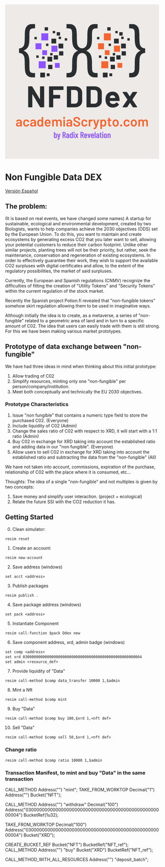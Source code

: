 ![NFDDex Logo](NFDDex.png)

# Non Fungible Data DEX

[Versión Español](README_ES.md)

## The problem:

(It is based on real events, we have changed some names)
A startup for sustainable, ecological and environmental development, created by two Biologists, wants to help companies achieve the 2030 objectives (ODS) set by the European Union. To do this, you want to maintain and create ecosystems by generating excess CO2 that you later want to sell, allowing your potential customers to reduce their carbon footprint. Unlike other similar projects, planting trees will not be their priority, but rather, seek the maintenance, conservation and regeneration of existing ecosystems. In order to effectively guarantee their work, they wish to support the available CO2 surpluses with digital certificates and allow, to the extent of the regulatory possibilities, the market of said surpluses.

Currently, the European and Spanish regulations (CNMV) recognize the difficulties of fitting the creation of "Utility Tokens" and "Security Tokens" within the current regulation of the stock market.

Recently the Spanish project Potion.fi revealed that "non-fungible tokens" somehow skirt regulation allowing them to be used in imaginative ways.

Although initially the idea is to create, as a metaverse, a series of "non-fungible" related to a geometric area of land and in turn to a specific amount of C02. The idea that users can easily trade with them is still strong. For this we have been making various market prototypes.

## Prototype of data exchange between "non-fungible"

We have had three ideas in mind when thinking about this initial prototype:
1. Allow trading of C02
2. Simplify resources, minting only one "non-fungible" per person/company/institution.
3. Meet both conceptually and technically the EU 2030 objectives.

### Prototype Characteristics

1. Issue "non fungible" that contains a numeric type field to store the purchased C02. (Everyone)
2. Include liquidity of C02 (Admin)
3. Change the sales ratio of C02 with respect to XRD, it will start with a 1:1 ratio (Admin)
4. Buy C02 in exchange for XRD taking into account the established ratio and adding data in our "non fungible". (Everyone)
5. Allow users to sell C02 in exchange for XRD taking into account the established ratio and subtracting the data from the "non-fungible" (All)

We have not taken into account, commissions, expiration of the purchase, relationship of C02 with the place where it is consumed, etc...

Thoughts: The idea of a single "non-fungible" and not multiples is given by two concepts:
1. Save money and simplify user interaction. (project + ecological)
2. Relate the future SSI with the CO2 reduction it has.

## Getting Started
0. Clean simulator:
```
resim reset
```
1. Create an account:
```
resim new-account
```
2. Save address (windows)
```
set acct <address>
```
3. Publish packages
```
resim publish .
```
4. Save package address (windows)
```
set pack <address>
```
5. Instantiate Component
```
resim call-function $pack Ddex new
```
6. Save component address, xrd, admin badge (windows)
```
set comp <address>
set xrd 030000000000000000000000000000000000000000000000000004
set admin <resource_def>
```
7. Provide liquidity of "Data"
```
resim call-method $comp data_transfer 10000 1,$admin
```
8. Mint a Nft
```
resim call-method $comp mint
```
9. Buy "Data"
```
resim call-method $comp buy 100,$xrd 1,<nft def>
```
10. Sell "Data"
```
resim call-method $comp sell 50,$xrd 1,<nft def>
```
### Change ratio
```
resim call-method $comp ratio 10000 1,$admin
```

### Transaction Manifest, to mint and buy "Data" in the same transaction
CALL_METHOD Address("<component address>") "mint";
TAKE_FROM_WORKTOP Decimal("1") Address("<nft reference>") Bucket("NFT");

CALL_METHOD Address("<my account address>") "withdraw" Decimal("100") Address("030000000000000000000000000000000000000000000000000004") BucketRef(1u32);

TAKE_FROM_WORKTOP Decimal("100") Address("030000000000000000000000000000000000000000000000000004") Bucket("XRD");

CREATE_BUCKET_REF Bucket("NFT") BucketRef("NFT_ref");
CALL_METHOD Address("<component address>") "buy" Bucket("XRD") BucketRef("NFT_ref");

CALL_METHOD_WITH_ALL_RESOURCES Address("<my account address>") "deposit_batch";










